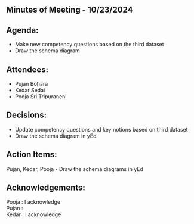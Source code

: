 ## Minutes of Meeting - 10/23/2024

## Agenda:

- Make new competency questions based on the third dataset 
- Draw the schema diagram

## Attendees: 

- Pujan Bohara
- Kedar Sedai
- Pooja Sri Tripuraneni

## Decisions:

- Update competency questions and key notions based on third dataset
- Draw the schema diagram in yEd

## Action Items:

Pujan, Kedar, Pooja - Draw the schema diagrams in yEd

## Acknowledgements:

Pooja : I acknowledge <br> 
Pujan : <br>
Kedar : I acknowledge <br>
